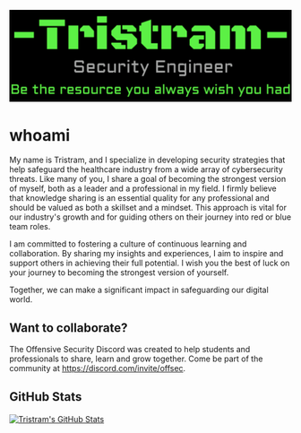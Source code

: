 [![Header](https://github.com/gh0x0st/gh0x0st/blob/main/header.png "Header")](https://github.com/gh0x0st/gh0x0st)

# whoami

My name is Tristram, and I specialize in developing security strategies that help safeguard the healthcare industry from a wide array of cybersecurity threats. Like many of you, I share a goal of becoming the strongest version of myself, both as a leader and a professional in my field. I firmly believe that knowledge sharing is an essential quality for any professional and should be valued as both a skillset and a mindset. This approach is vital for our industry's growth and for guiding others on their journey into red or blue team roles.

I am committed to fostering a culture of continuous learning and collaboration. By sharing my insights and experiences, I aim to inspire and support others in achieving their full potential. I wish you the best of luck on your journey to becoming the strongest version of yourself. 

Together, we can make a significant impact in safeguarding our digital world.

## Want to collaborate?

The Offensive Security Discord was created to help students and professionals to share, learn and grow together. Come be part of the community at https://discord.com/invite/offsec.

## GitHub Stats

<a href="https://github.com/gh0x0st/">
  <img align="center" src="https://github-readme-stats.vercel.app/api?username=gh0x0st&show_icons=true&line_height=27&count_private=true&theme=dark" alt="Tristram's GitHub Stats" />
</a>
